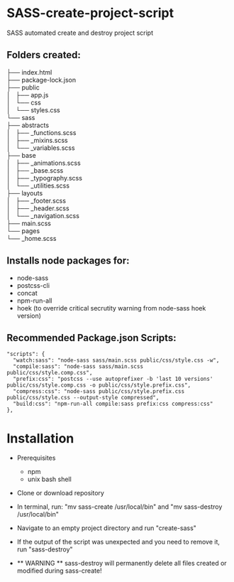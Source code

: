 # SASS-create-project-script
SASS automated create and destroy project script

## Folders created:
├── index.html  
├── package-lock.json  
├── public  
│   ├── app.js  
│   └── css  
│       └── styles.css  
└── sass  
    ├── abstracts  
    │   ├── _functions.scss  
    │   ├── _mixins.scss  
    │   └── _variables.scss  
    ├── base  
    │   ├── _animations.scss  
    │   ├── _base.scss  
    │   ├── _typography.scss  
    │   └── _utilities.scss  
    ├── layouts  
    │   ├── _footer.scss  
    │   ├── _header.scss  
    │   └── _navigation.scss  
    ├── main.scss  
    └── pages  
        └── _home.scss
        
## Installs node packages for:
- node-sass
- postcss-cli
- concat
- npm-run-all
- hoek (to override critical secrutity warning from node-sass hoek version)

## Recommended Package.json Scripts:
    "scripts": {
      "watch:sass": "node-sass sass/main.scss public/css/style.css -w",
      "compile:sass": "node-sass sass/main.scss public/css/style.comp.css",
      "prefix:css": "postcss --use autoprefixer -b 'last 10 versions' public/css/style.comp.css -o public/css/style.prefix.css",
      "compress:css": "node-sass public/css/style.prefix.css public/css/style.css --output-style compressed",
      "build:css": "npm-run-all compile:sass prefix:css compress:css"
    },

# Installation
- Prerequisites
  - npm
  - unix bash shell
  
- Clone or download repository
- In terminal, run: "mv sass-create /usr/local/bin" and "mv sass-destroy /usr/local/bin"
- Navigate to an empty project directory and run "create-sass"
- If the output of the script was unexpected and you need to remove it, run "sass-destroy"
- ** WARNING ** sass-destroy will permanently delete all files created or modified during sass-create!
